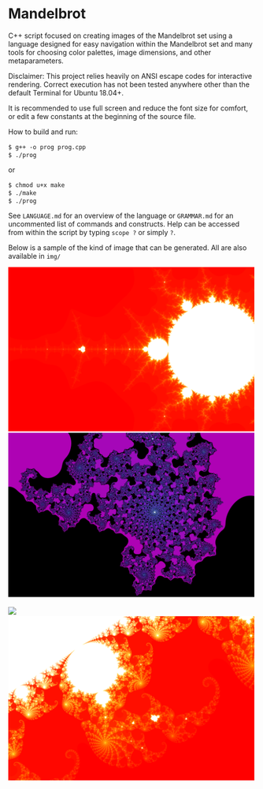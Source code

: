# Mandelbrot

C++ script focused on creating images of the Mandelbrot set using a language designed for easy navigation within the Mandelbrot set and many tools for choosing color palettes, image dimensions, and other metaparameters.

Disclaimer: This project relies heavily on ANSI escape codes for interactive rendering. Correct execution has not been tested anywhere other than the default Terminal for Ubuntu 18.04+.

It is recommended to use full screen and reduce the font size for comfort, or edit a few constants at the beginning of the source file.

How to build and run:

```
$ g++ -o prog prog.cpp
$ ./prog
```
or
```
$ chmod u+x make
$ ./make
$ ./prog
```


See `LANGUAGE.md` for an overview of the language or `GRAMMAR.md` for an uncommented list of commands and constructs. Help can be accessed from within the script by typing `scope ?` or simply `?`.

Below is a sample of the kind of image that can be generated. All are also available in `img/`


<img src="img/bulb.png" width=500>
<img src="img/zoom3.png" width=500>
<br><br>
<img src="img/zoom2.png" width=500>
<img src="img/zoom1.png" width=500>
